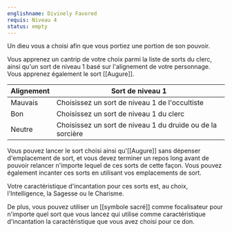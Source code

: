 ```yaml
---
englishname: Divinely Favored
requis: Niveau 4
status: empty
---
```

Un dieu vous a choisi afin que vous portiez une portion de son pouvoir.

Vous apprenez un cantrip de votre choix parmi la liste de sorts du clerc, ainsi qu'un sort de niveau 1 basé sur l'alignement de votre personnage. Vous apprenez également le sort [[Augure]].

|Alignement|Sort de niveau 1|
|----------|----------------|
| Mauvais | Choisissez un sort de niveau 1 de l'occultiste |
| Bon | Choisissez un sort de niveau 1 du clerc |
| Neutre | Choisissez un sort de niveau 1 du druide ou de la sorcière|

Vous pouvez lancer le sort choisi ainsi qu'[[Augure]] sans dépenser d'emplacement de sort, et vous devez terminer un repos long avant de pouvoir relancer n'importe lequel de ces sorts de cette façon. Vous pouvez également incanter ces sorts en utilisant vos emplacements de sort.

Votre caractéristique d'incantation pour ces sorts est, au choix, l'Intelligence, la Sagesse ou le Charisme.

De plus, vous pouvez utiliser un [[symbole sacré]] comme focalisateur pour n'importe quel sort que vous lancez qui utilise comme caractéristique d'incantation la caractéristique que vous avez choisi pour ce don.
